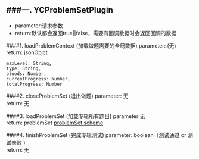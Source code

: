
###一. YCProblemSetPlugin
-----
+ parameter:请求参数  
+ return:默认都会返回true||false，需要有回调数据时会返回回调的数据

####1. loadProblemContext (加载做题需要的全局数据)
parameter:
  (无)  
return:  jsonObjct
 ````
maxLevel: String,
type: String,
bloods: Number,
currentProgress: Number,
totalProgress: Number

 ````

####2. closeProblemSet (退出做题)
parameter:
  无  
return: 无 

####3. loadProblemSet (加载专辑所有题目)
parameter:无  
return: problemSet [problemSet scheme](https://github.com/guanghetv/onions/blob/master/src/models/problemSet.js)


####4. finishProblemSet (完成专辑测试)
parameter: boolean（测试通过 or 测试失败 )  
return: 无  
